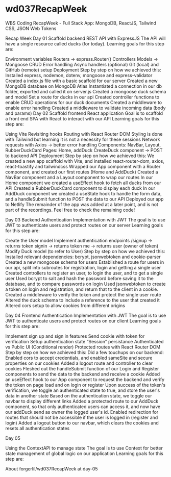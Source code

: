 # wd037RecapWeek
WBS Coding RecapWeek - Full Stack App: MongoDB, ReactJS, Tailwind CSS, JSON Web Tokens

Recap Week
Day 01
Scaffold backend REST API with ExpressJS
The API will have a single resource called ducks (for today). Learning goals for this step are:

Environment variables
Routers → express.Router()
Controllers
Models → Mongoose
CRUD
Error handling
Async handlers (optional)
Git (local) and GitHub (remote) setup
Deployment
Step by step on how we achieved this:
Installed express, nodemon, dotenv, mongoose and express-validator
Created a index.js file with a basic scaffold for our server
Created a new MongoDB database on MongoDB Atlas
Instantiated a connection in our db folder, exported and called it on server.js
Created a mongoose duck schema and model
Set a route for ducks in our api
Created controller functions to enable CRUD operations for our duck documents
Created a middleware to enable error handling
Created a middleware to validate incoming data (body and params)
Day 02
Scaffold frontend React application
Goal is to scaffold a front end SPA with React to interact with our API Learning goals for this step are:

Using Vite
Revisiting hooks
Routing with React Router DOM
Styling is done with Tailwind but learning it is not a necessity for these sessions
Network requests with Axios → better error handling
Components: NavBar, Layout, RubberDuckCard
Pages: Home, addDuck CreateDuck component → POST to backend API
Deployment
Step by step on how we achieved this:
We created a new app scaffold with Vite, and installed react-router-dom, axios, react-toastify and tailwindcss
Wrapped our App component with a Router component, and created our first routes (Home and AddDuck)
Created a NavBar component and a Layout component to wrap our routes
In our Home component we created a useEffect hook to fetch all ducks from our API
Created a RubberDuckCard component to display each duck
In our AddDuck component we created a useState hook to handle the form data, and a handleSubmit function to POST the data to our API
Deployed our app to Netlify
The remainder of the app was added at a later point, and is not part of the recordings. Feel free to check the remaining code!

Day 03
Backend Authentication Implementation with JWT
The goal is to use JWT to authenticate users and protect routes on our server Learning goals for this step are:

Create the User model
Implement authentication endpoints
/signup → returns token
signin → returns token
me → returns user (owner of token)
Modify Duck model (to refer to User)
Step by step on how we achieved this:
Installed relevant dependencies: bcrypt, jsonwebtoken and cookie-parser
Created a new mongoose schema for users
Established a route for users in our api, split into subroutes for registration, login and getting a single user
Created controllers to register an user, to login the user, and to get a single user
Used bcrypt to salt and hash the password before saving it to the database, and to compare passwords on login
Used jsonwebtoken to create a token on login and registration, and return that to the client in a cookie.
Created a middleware to verify the token and protect the single user route
Altered the duck schema to include a reference to the user that created it
Altered cors setup to allow cookies from different origins

Day 04
Frontend Authentication Implementation with JWT
The goal is to use JWT to authenticate users and protect routes on our client Learning goals for this step are:

Implement sign up and sign in features
Send cookie with token for verification
Setup authentication state
“Session” persistance
Authenticated vs Public UI (Conditional render)
Protected routes with React Router DOM
Step by step on how we achieved this:
Did a few touchups on our backend:
Enabled cors to accept credentials, and enabled sameSite and secure properties on our cookies
Added a logout route and controller to clear cookies
Fleshed out the handleSubmit function of our Login and Register components to send the data to the backend and receive a cookie
Added an useEffect hook to our App component to request the backend and verify the token on page load and on login or register
Upon success of the token's verification, we toggle an authenticated state to true, and store the user's data in another state
Based on the authentication state, we toggle our navbar to display different links
Added a protected route to our AddDuck component, so that only authenticated users can access it, and now have our addDuck send as owner the logged user's id.
Enabled redirection for routes that should not be accessible if the user is logged in (register and login)
Added a logout button to our navbar, which clears the cookies and resets all authentication states

Day 05

Using the ContextAPI to manage state
The goal is to use Context for better state management of global logic on our application Learning goals for this step are:

About
forgerlil/wd037RecapWeek at day-05
